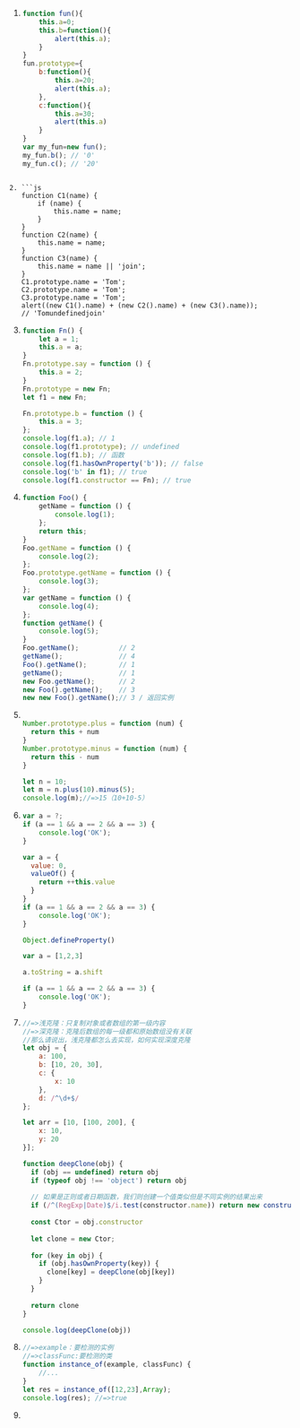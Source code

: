1. ```js
   function fun(){
       this.a=0;
       this.b=function(){
           alert(this.a);
       }
   }
   fun.prototype={
       b:function(){
           this.a=20;
           alert(this.a);
       },
       c:function(){
           this.a=30;
           alert(this.a)
       }
   }
   var my_fun=new fun();
   my_fun.b(); // '0'
   my_fun.c(); // '20'
   
   
```
   
2. ```js
   function C1(name) {
       if (name) {
           this.name = name;
       }
   }
   function C2(name) {
       this.name = name;
   }
   function C3(name) {
       this.name = name || 'join';
   }
   C1.prototype.name = 'Tom';
   C2.prototype.name = 'Tom';
   C3.prototype.name = 'Tom';
   alert((new C1().name) + (new C2().name) + (new C3().name));
   // 'Tomundefinedjoin'
   ```

3. ```js
   function Fn() {
       let a = 1;
       this.a = a;
   }
   Fn.prototype.say = function () {
       this.a = 2;
   }
   Fn.prototype = new Fn;
   let f1 = new Fn;
   
   Fn.prototype.b = function () {
       this.a = 3;
   };
   console.log(f1.a); // 1
   console.log(f1.prototype); // undefined
   console.log(f1.b); // 函数
   console.log(f1.hasOwnProperty('b')); // false
   console.log('b' in f1); // true
   console.log(f1.constructor == Fn); // true
   ```

4. ```js
   function Foo() {
       getName = function () {
           console.log(1);
       };
       return this;
   }
   Foo.getName = function () {
       console.log(2);
   };
   Foo.prototype.getName = function () {
       console.log(3);
   };
   var getName = function () {
       console.log(4);
   };
   function getName() {
       console.log(5);
   }
   Foo.getName();          // 2
   getName();              // 4
   Foo().getName();        // 1
   getName();              // 1
   new Foo.getName();      // 2
   new Foo().getName();    // 3
   new new Foo().getName();// 3 / 返回实例
   ```

5. ```js
   
   Number.prototype.plus = function (num) {
     return this + num
   }
   Number.prototype.minus = function (num) {
     return this - num
   }
   
   let n = 10;
   let m = n.plus(10).minus(5);
   console.log(m);//=>15（10+10-5）
   
   ```

6. ```js
   var a = ?;
   if (a == 1 && a == 2 && a == 3) {
       console.log('OK');
   }
   
   var a = {
     value: 0,
     valueOf() {
       return ++this.value
     }
   }
   if (a == 1 && a == 2 && a == 3) {
       console.log('OK');
   }
   
   Object.defineProperty()
   
   var a = [1,2,3]
   
   a.toString = a.shift
   
   if (a == 1 && a == 2 && a == 3) {
       console.log('OK');
   }
   ```

7. ```js
   //=>浅克隆：只复制对象或者数组的第一级内容
   //=>深克隆：克隆后数组的每一级都和原始数组没有关联
   //那么请说出，浅克隆都怎么去实现，如何实现深度克隆
   let obj = {
       a: 100,
       b: [10, 20, 30],
       c: {
           x: 10
       },
       d: /^\d+$/
   };
   
   let arr = [10, [100, 200], {
       x: 10,
       y: 20
   }];
   
   function deepClone(obj) {
     if (obj == undefined) return obj
     if (typeof obj !== 'object') return obj
     
     // 如果是正则或者日期函数，我们则创建一个值类似但是不同实例的结果出来
     if (/^(RegExp|Date)$/i.test(constructor.name)) return new constructor(obj);
     
     const Ctor = obj.constructor
     
     let clone = new Ctor;
     
     for (key in obj) {
       if (obj.hasOwnProperty(key)) {
         clone[key] = deepClone(obj[key])
       }
     }
     
     return clone
   }
   
   console.log(deepClone(obj))
   ```

8. ```js
   //=>example：要检测的实例
   //=>classFunc:要检测的类
   function instance_of(example, classFunc) {
       //...
   }
   let res = instance_of([12,23],Array);
   console.log(res); //=>true
   ```

9. 